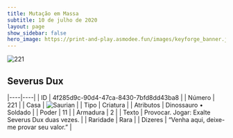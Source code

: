 ```yaml
---
title: Mutação em Massa
subtitle: 10 de julho de 2020
layout: page
show_sidebar: false
hero_image: https://print-and-play.asmodee.fun/images/keyforge_banner.jpg
---
```


![221](https://cdn.keyforgegame.com/media/card_front/pt/479_221_HGGJC9H289PC_pt.png)

## Severus Dux

|----|----|
| ID | 4f285d9c-90d4-47ca-8430-7bfd8dd43ba8 |
| Número | 221 |
| Casa | ![Saurian](https://archonarcana.com/images/thumb/9/9e/Saurian_P.png/22px-Saurian_P.png "Sauro") |
| Tipo | Criatura |
| Atributos | Dinossauro • Soldado |
| Poder | 11 |
| Armadura | 2 |
| Texto | Provocar. Jogar: Exalte Severus Dux duas vezes. |
| Raridade | Rara |
| Dizeres | “Venha aqui, deixe-me provar seu valor.” |
